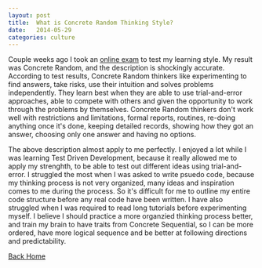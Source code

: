 ```yaml
---
layout: post
title:  What is Concrete Random Thinking Style?
date:   2014-05-29
categories: culture
---
```


 Couple weeks ago I took an <a target="blank" href="http://www.thelearningweb.net/personalthink.html">online exam</a> to test my learning style. My result was Concrete Random, and the description is shockingly accurate. According to test results, Concrete Random thinkers like experimenting to find answers, take risks, use their intuition and solves problems independently. They learn best when they are able to use trial-and-error approaches, able to compete with others and given the opportunity to work through the problems by themselves. Concrete Random thinkers don't work well with restrictions and limitations, formal reports, routines, re-doing anything once it's done, keeping detailed records, showing how they got an answer, choosing only one answer and having no options.

 The above description almost apply to me perfectly. I enjoyed a lot while I was learning Test Driven Development, because it really allowed me to apply my strenghth, to be able to test out different ideas using trial-and-error. I struggled the most when I was asked to write psuedo code, because my thinking process is not very organized, many ideas and inspiration comes to me during the process. So it's difficult for me to outline my entire code structure before any real code have been written. I have also struggled when I was required to read long tutorials before experimenting myself. I believe I should practice a more organzied thinking process better, and train my brain to have traits from Concrete Sequential, so I can be more ordered, have more logical sequence and be better at following directions and predictability.

  <a href="{{ site.url }}/index.html">Back Home</a>